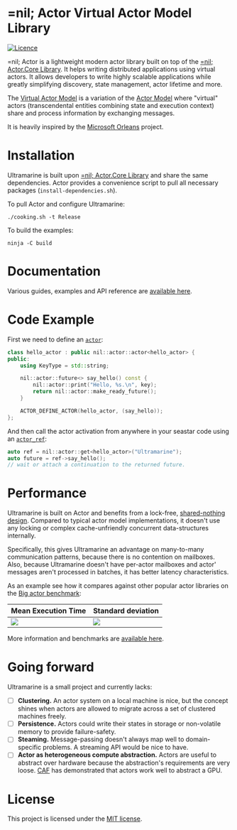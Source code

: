 # =nil; Actor Virtual Actor Model Library

[![Licence](https://img.shields.io/github/license/HippoBaro/ultramarine.svg?color=%23120a8f&style=for-the-badge)](https://github.com/nilfoundation/actor-cluster/blob/master/LICENSE)

=nil; Actor is a lightweight modern actor library built on top of
the [=nil; Actor.Core Library](https://github.com/nilfoundation/actor-core). It helps writing distributed applications
using virtual actors. It allows developers to write highly scalable applications while greatly simplifying discovery,
state management, actor lifetime and more.

The [Virtual Actor Model](http://research.microsoft.com/apps/pubs/default.aspx?id=210931) is a variation of
the [Actor Model](https://en.wikipedia.org/wiki/Actor_model) where "virtual" actors (transcendental entities combining
state and execution context) share and process information by exchanging messages.

It is heavily inspired by the [Microsoft Orleans](https://dotnet.github.io/orleans/Documentation/index.html) project.

# Installation

Ultramarine is built upon [=nil; Actor.Core Library](https://github.com/nilfoundation/actor-core) and share the same
dependencies. Actor provides a convenience script to pull all necessary packages (`install-dependencies.sh`).

To pull Actor and configure Ultramarine:

```
./cooking.sh -t Release
```

To build the examples:

```
ninja -C build
```

# Documentation

Various guides, examples and API reference are [available here](https://hippobaro.github.io/ultramarine/).

# Code Example

First we need to define an [`actor`](https://hippobaro.github.io/ultramarine/api/doc_ultramarine__actor/):

```cpp
class hello_actor : public nil::actor::actor<hello_actor> {
public:
    using KeyType = std::string;

    nil::actor::future<> say_hello() const {
        nil::actor::print("Hello, %s.\n", key);
        return nil::actor::make_ready_future();
    }

    ACTOR_DEFINE_ACTOR(hello_actor, (say_hello));
};
```

And then call the actor activation from anywhere in your seastar code using
an [`actor_ref`](https://hippobaro.github.io/ultramarine/api/doc_ultramarine__actor_ref#standardese-ultramarine__actor_ref-Actor-):

```cpp
auto ref = nil::actor::get<hello_actor>("Ultramarine");
auto future = ref->say_hello();
// wait or attach a continuation to the returned future.
```

# Performance

Ultramarine is built on Actor and benefits from a
lock-free, [shared-nothing design](http://seastar.io/shared-nothing/). Compared to typical actor model implementations,
it doesn't use any locking or complex cache-unfriendly concurrent data-structures internally.

Specifically, this gives Ultramarine an advantage on many-to-many communication patterns, because there is no contention
on mailboxes. Also, because Ultramarine doesn't have per-actor mailboxes and actor' messages aren't processed in
batches, it has better latency characteristics.

As an example see how it compares against other popular actor libraries on
the [Big actor benchmark](http://release.softlab.ntua.gr/bencherl/files/erlang01-aronis.pdf):

Mean Execution Time        | Standard deviation
---------------------------|--------------------
![](https://hippobaro.github.io/ultramarine/assets/big_met.png)    | ![](https://hippobaro.github.io/ultramarine/assets/big_std.png)

More information and benchmarks are [available here](https://hippobaro.github.io/ultramarine/benchmarks).

# Going forward

Ultramarine is a small project and currently lacks:

- [ ] **Clustering.** An actor system on a local machine is nice, but the concept shines when actors are allowed to
  migrate across a set of clustered machines freely.
- [ ] **Persistence.** Actors could write their states in storage or non-volatile memory to provide failure-safety.
- [ ] **Steaming.** Message-passing doesn't always map well to domain-specific problems. A streaming API would be nice
  to have.
- [ ] **Actor as heterogeneous compute abstraction.** Actors are useful to abstract over hardware because the
  abstraction's requirements are very loose. [CAF](https://actor-framework.org/) has demonstrated that actors work well
  to abstract a GPU.

# License

This project is licensed under the [MIT license](https://github.com/HippoBaro/ultramarine/blob/master/LICENSE).
